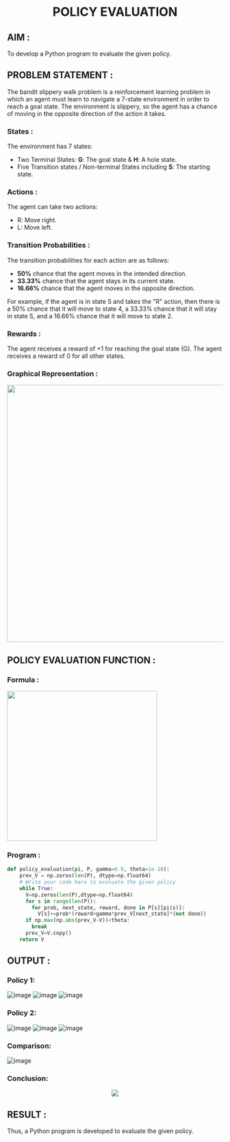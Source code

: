 # <p align="center">POLICY EVALUATION</p>

## AIM :
To develop a Python program to evaluate the given policy.

## PROBLEM STATEMENT :

The bandit slippery walk problem is a reinforcement learning problem in which an agent must learn to navigate a 7-state environment in order to reach a goal state. The environment is slippery, so the agent has a chance of moving in the opposite direction of the action it takes.

### States :

The environment has 7 states:
* Two Terminal States: **G**: The goal state & **H**: A hole state.
* Five Transition states / Non-terminal States including  **S**: The starting state.

### Actions :

The agent can take two actions:

* R: Move right.
* L: Move left.

### Transition Probabilities :

The transition probabilities for each action are as follows:

* **50%** chance that the agent moves in the intended direction.
* **33.33%** chance that the agent stays in its current state.
* **16.66%** chance that the agent moves in the opposite direction.

For example, if the agent is in state S and takes the "R" action, then there is a 50% chance that it will move to state 4, a 33.33% chance that it will stay in state S, and a 16.66% chance that it will move to state 2.

### Rewards :

The agent receives a reward of +1 for reaching the goal state (G). The agent receives a reward of 0 for all other states.

### Graphical Representation :
<p align="center">
<img width="600" src="![image](https://github.com/Jovita08/rl-policy-evaluation/assets/94174503/5a82c536-3b60-4846-bcb2-8cd995c8b691)
"> </p>


## POLICY EVALUATION FUNCTION :

### Formula :
<img width="350" src="https://github.com/ShafeeqAhamedS/RL_2_Policy_Eval/assets/93427237/e663bd3d-fc85-41c3-9a5c-dffa57eae250">

### Program :
```py
def policy_evaluation(pi, P, gamma=0.9, theta=1e-10):
    prev_V = np.zeros(len(P), dtype=np.float64)
    # Write your code here to evaluate the given policy
    while True:
      V=np.zeros(len(P),dtype=np.float64)
      for s in range(len(P)):
        for prob, next_state, reward, done in P[s][pi(s)]:
          V[s]+=prob*(reward+gamma*prev_V[next_state]*(not done))
      if np.max(np.abs(prev_V-V))<theta:
        break
      prev_V=V.copy()
    return V
```

## OUTPUT :
### Policy 1:
![image](https://github.com/ShafeeqAhamedS/RL_2_Policy_Eval/assets/93427237/0a210271-47e9-4ea5-ab83-35053faaf4a5)
![image](https://github.com/ShafeeqAhamedS/RL_2_Policy_Eval/assets/93427237/b3b933fd-60c8-48ec-b45b-07721b2d58bd)
![image](https://github.com/ShafeeqAhamedS/RL_2_Policy_Eval/assets/93427237/c8ec140b-ac35-41cb-b068-d2e3f66fbc3b)
### Policy 2:
![image](https://github.com/ShafeeqAhamedS/RL_2_Policy_Eval/assets/93427237/c5863b33-0d56-45e6-9836-3b69f9515c4d)
![image](https://github.com/ShafeeqAhamedS/RL_2_Policy_Eval/assets/93427237/f1875c9e-91fb-467c-ad63-df77c705ae0a)
![image](https://github.com/ShafeeqAhamedS/RL_2_Policy_Eval/assets/93427237/0435f712-b2a4-44e8-ab64-a37fde842551)
### Comparison:
![image](https://github.com/ShafeeqAhamedS/RL_2_Policy_Eval/assets/93427237/4c85b228-5826-43a1-9733-44a99a57cb42)
### Conclusion:
<p align="center">
<img src="https://github.com/ShafeeqAhamedS/RL_2_Policy_Eval/assets/93427237/4c0e961c-301e-4d9b-96cc-cdeb490f13c9"> </p>


## RESULT :
Thus, a Python program is developed to evaluate the given policy.

